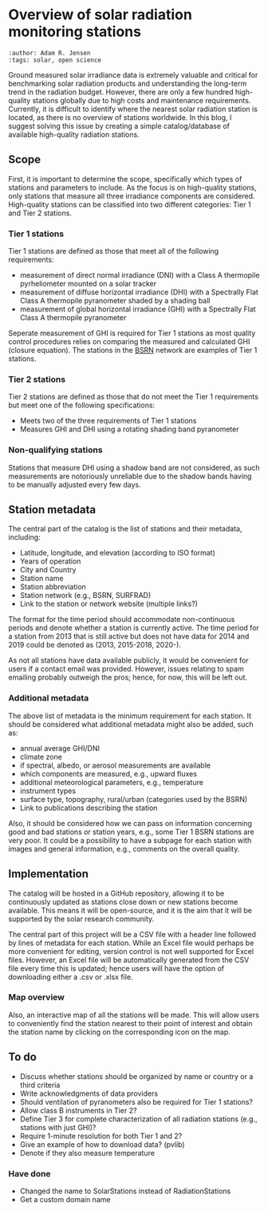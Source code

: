 # Overview of solar radiation monitoring stations
```{post} 2021-09-23
:author: Adam R. Jensen
:tags: solar, open science
```

Ground measured solar irradiance data is extremely valuable and critical for benchmarking solar radiation products and understanding the long-term trend in the radiation budget. However, there are only a few hundred high-quality stations globally due to high costs and maintenance requirements. Currently, it is difficult to identify where the nearest solar radiation station is located, as there is no overview of stations worldwide. In this blog, I suggest solving this issue by creating a simple catalog/database of available high-quality radiation stations.

## Scope
First, it is important to determine the scope, specifically which types of stations and parameters to include. As the focus is on high-quality stations, only stations that measure all three irradiance components are considered. High-quality stations can be classified into two different categories: Tier 1 and Tier 2 stations.

### Tier 1 stations
Tier 1 stations are defined as those that meet all of the following requirements:
* measurement of direct normal irradiance (DNI) with a Class A thermopile pyrheliometer mounted on a solar tracker
* measurement of diffuse horizontal irradiance (DHI) with a Spectrally Flat Class A thermopile pyranometer shaded by a shading ball
* measurement of global horizontal irradiance (GHI) with a Spectrally Flat Class A thermopile pyranometer

Seperate measurement of GHI is required for Tier 1 stations as most quality control procedures relies on comparing the measured and calculated GHI (closure equation). The stations in the [BSRN](https://bsrn.awi.de/) network are examples of Tier 1 stations.

### Tier 2 stations
Tier 2 stations are defined as those that do not meet the Tier 1 requirements but meet one of the following specifications:
* Meets two of the three requirements of Tier 1 stations
* Measures GHI and DHI using a rotating shading band pyranometer

### Non-qualifying stations
Stations that measure DHI using a shadow band are not considered, as such measurements are notoriously unreliable due to the shadow bands having to be manually adjusted every few days.

## Station metadata
The central part of the catalog is the list of stations and their metadata, including:
* Latitude, longitude, and elevation (according to ISO format)
* Years of operation
* City and Country
* Station name
* Station abbreviation
* Station network (e.g., BSRN, SURFRAD)
* Link to the station or network website (multiple links?)

The format for the time period should accommodate non-continuous periods and denote whether a station is currently active. The time period for a station from 2013 that is still active but does not have data for 2014 and 2019 could be denoted as (2013, 2015-2018, 2020-).

As not all stations have data available publicly, it would be convenient for users if a contact email was provided. However, issues relating to spam emailing probably outweigh the pros; hence, for now, this will be left out.

### Additional metadata
The above list of metadata is the minimum requirement for each station. It should be considered what additional metadata might also be added, such as:
* annual average GHI/DNI
* climate zone
* if spectral, albedo, or aerosol measurements are available
* which components are measured, e.g., upward fluxes
* additional meteorological parameters, e.g., temperature
* instrument types
* surface type, topography, rural/urban (categories used by the BSRN)
* Link to publications describing the station

Also, it should be considered how we can pass on information concerning good and bad stations or station years, e.g., some Tier 1 BSRN stations are very poor. It could be a possibility to have a subpage for each station with images and general information, e.g., comments on the overall quality.

## Implementation
The catalog will be hosted in a GitHub repository, allowing it to be continuously updated as stations close down or new stations become available. This means it will be open-source, and it is the aim that it will be supported by the solar research community.

The central part of this project will be a CSV file with a header line followed by lines of metadata for each station. While an Excel file would perhaps be more convenient for editing, version control is not well supported for Excel files. However, an Excel file will be automatically generated from the CSV file every time this is updated; hence users will have the option of downloading either a .csv or .xlsx file.

### Map overview
Also, an interactive map of all the stations will be made. This will allow users to conveniently find the station nearest to their point of interest and obtain the station name by clicking on the corresponding icon on the map.

## To do
* Discuss whether stations should be organized by name or country or a third criteria
* Write acknowledgments of data providers
* Should ventilation of pyranometers also be required for Tier 1 stations?
* Allow class B instruments in Tier 2?
* Define Tier 3 for complete characterization of all radiation stations (e.g., stations with just GHI)?
* Require 1-minute resolution for both Tier 1 and 2?
* Give an example of how to download data? (pvlib)
* Denote if they also measure temperature

### Have done
* Changed the name to SolarStations instead of RadiationStations
* Get a custom domain name
